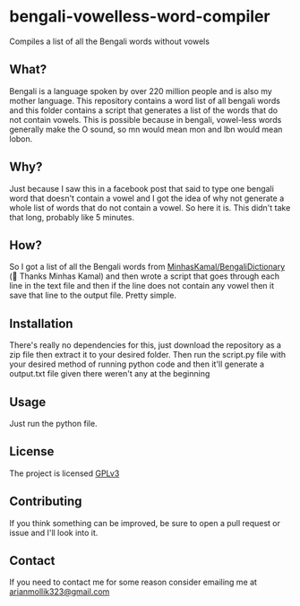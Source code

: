 # bengali-vowelless-word-compiler

 Compiles a list of all the Bengali words without vowels

## What?

Bengali is a language spoken by over 220 million people and is also my mother language. This repository contains a word list of all bengali words and this folder contains a script that generates a list of the words that do not contain vowels. This is possible because in bengali, vowel-less words generally make the O sound, so mn would mean mon and lbn would mean lobon.

## Why?

Just because I saw this in a facebook post that said to type one bengali word that doesn't contain a vowel and I got the idea of why not generate a whole list of words that do not contain a vowel. So here it is. This didn't take that long, probably like 5 minutes.

## How?

So I got a list of all the Bengali words from [MinhasKamal/BengaliDictionary](https://github.com/MinhasKamal/BengaliDictionary) (🤍 Thanks Minhas Kamal) and then wrote a script that goes through each line in the text file and then if the line does not contain any vowel then it save that line to the output file. Pretty simple.

## Installation

There's really no dependencies for this, just download the repository as a zip file then extract it to your desired folder. Then run the script.py file with your desired method of running python code and then it'll generate a output.txt file given there weren't any at the beginning

## Usage

Just run the python file.

## License

The project is licensed [GPLv3](https://www.gnu.org/licenses/gpl-3.0.en.html "The GNU General Public License is a free, copyleft license for software and other kinds of works. The licenses for most software and other practical works")

## Contributing

If you think something can be improved, be sure to open a pull request or issue and I'll look into it.

## Contact

If you need to contact me for some reason consider emailing me at [arianmollik323@gmail.com](mailto:arianmollik323@gmail.com)
